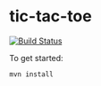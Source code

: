 # tic-tac-toe

[![Build Status](https://travis-ci.com/AbhyudayaSharma/tic-tac-toe.svg?token=9CKSXzfHBrpFZM5Um8kH&branch=master)](https://travis-ci.com/AbhyudayaSharma/tic-tac-toe)

To get started:

```bash
mvn install
```
